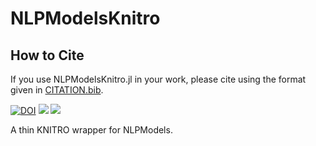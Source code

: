 # NLPModelsKnitro

## How to Cite

 If you use NLPModelsKnitro.jl in your work, please cite using the format given in [CITATION.bib](https://github.com/JuliaSmoothOptimizers/NLPModelsKnitro.jl/blob/master/CITATION.bib).

[![DOI](https://zenodo.org/badge/181238418.svg)](https://zenodo.org/badge/latestdoi/181238418)
[![](https://img.shields.io/badge/docs-stable-blue.svg)](https://JuliaSmoothOptimizers.github.io/NLPModelsKnitro.jl/stable)
[![](https://img.shields.io/badge/docs-dev-blue.svg)](https://JuliaSmoothOptimizers.github.io/NLPModelsKnitro.jl/dev)

A thin KNITRO wrapper for NLPModels.
